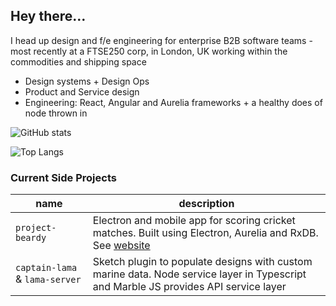 ## Hey there…

I head up design and f/e engineering for enterprise B2B software teams - most recently at a FTSE250 corp, in London, UK working within the commodities and shipping space

* Design systems + Design Ops
* Product and Service design
* Engineering: React, Angular and Aurelia frameworks + a healthy does of node thrown in

![GitHub stats](https://github-readme-stats.vercel.app/api?username=pete-hotchkiss&count_private=true&show_icons=true&custom_title=Stato%20!&hide=stars)

![Top Langs](https://github-readme-stats.vercel.app/api/top-langs/?username=pete-hotchkiss&layout=compact&count_private=true&exclude_repo=gulp-svg2ttf,jedi-count-files,sassdoc-extras,svg2ttf,gulp-sass-external-variables,sassdoc-example,textcomplete.contenteditable,gulp-svgicons2svgfont,textcomplete,gulp-iconfont,gulp-dynamic-name,sassdoc-extras,textcomplete)


### Current Side Projects
|name|description|
|---|---|
|`project-beardy`| Electron and mobile app for scoring cricket matches. Built using Electron, Aurelia and RxDB. See [website](http://projectbeardy.app) |
|`captain-lama` & `lama-server`| Sketch plugin to populate designs with custom marine data. Node service layer in Typescript and Marble JS provides API service layer |
